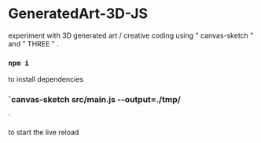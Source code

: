 # GeneratedArt-3D-JS

experiment with 3D generated art / creative coding using " canvas-sketch " and " THREE " .

### `npm i`

to install dependencies <br />

### `canvas-sketch src/main.js --output=./tmp/

`

to start the live reload
